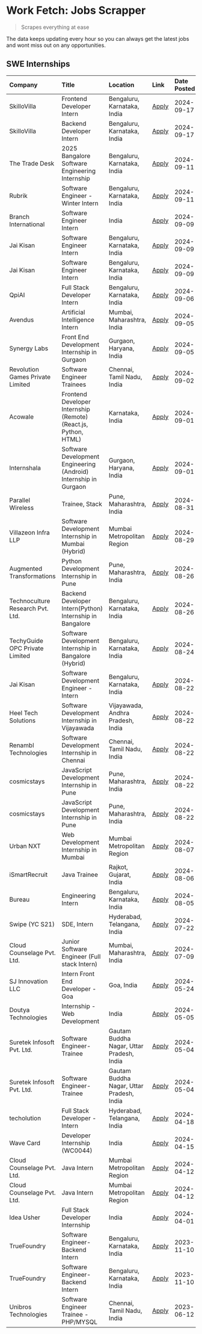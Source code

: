 # Work Fetch: Jobs Scrapper
> Scrapes everything at ease

The data keeps updating every hour so you can always get the latest jobs and wont miss out on any opportunities.

## SWE Internships
<!--START_SECTION:workfetch-->
| Company                          | Title                                                            | Location                                  | Link                                                                                                                                                                                                                                                                                          | Date Posted   |
|:---------------------------------|:-----------------------------------------------------------------|:------------------------------------------|:----------------------------------------------------------------------------------------------------------------------------------------------------------------------------------------------------------------------------------------------------------------------------------------------|:--------------|
| SkilloVilla                      | Frontend Developer Intern                                        | Bengaluru, Karnataka, India               | [Apply](https://in.linkedin.com/jobs/view/frontend-developer-intern-at-skillovilla-4025873510?position=38&pageNum=0&refId=FoNhhVpNveKBn%2B%2B1eDMXrg%3D%3D&trackingId=UhrtzCML%2FwSk4v2q5qgRfA%3D%3D&trk=public_jobs_jserp-result_search-card)                                                | 2024-09-17    |
| SkilloVilla                      | Backend Developer Intern                                         | Bengaluru, Karnataka, India               | [Apply](https://in.linkedin.com/jobs/view/backend-developer-intern-at-skillovilla-4025860894?position=60&pageNum=0&refId=FoNhhVpNveKBn%2B%2B1eDMXrg%3D%3D&trackingId=9ykZ6sJyzkZmGa7AQko%2FFQ%3D%3D&trk=public_jobs_jserp-result_search-card)                                                 | 2024-09-17    |
| The Trade Desk                   | 2025 Bangalore Software Engineering Internship                   | Bengaluru, Karnataka, India               | [Apply](https://in.linkedin.com/jobs/view/2025-bangalore-software-engineering-internship-at-the-trade-desk-3987456531?position=4&pageNum=0&refId=FoNhhVpNveKBn%2B%2B1eDMXrg%3D%3D&trackingId=3mDZBW%2FdF6yiVV6jU4j6Ew%3D%3D&trk=public_jobs_jserp-result_search-card)                         | 2024-09-11    |
| Rubrik                           | Software Engineer - Winter Intern                                | Bengaluru, Karnataka, India               | [Apply](https://in.linkedin.com/jobs/view/software-engineer-winter-intern-at-rubrik-4006567784?position=5&pageNum=0&refId=FoNhhVpNveKBn%2B%2B1eDMXrg%3D%3D&trackingId=emPovgz04zKnvqd0b%2Fo1rQ%3D%3D&trk=public_jobs_jserp-result_search-card)                                                | 2024-09-11    |
| Branch International             | Software Engineer Intern                                         | India                                     | [Apply](https://in.linkedin.com/jobs/view/software-engineer-intern-at-branch-international-3360513601?position=16&pageNum=0&refId=FoNhhVpNveKBn%2B%2B1eDMXrg%3D%3D&trackingId=gIZykNM83XbHTREan%2FMOrw%3D%3D&trk=public_jobs_jserp-result_search-card)                                        | 2024-09-09    |
| Jai Kisan                        | Software Engineer Intern                                         | Bengaluru, Karnataka, India               | [Apply](https://in.linkedin.com/jobs/view/software-engineer-intern-at-jai-kisan-4024075360?position=26&pageNum=0&refId=FoNhhVpNveKBn%2B%2B1eDMXrg%3D%3D&trackingId=zO5ErO22uUraONZyACSqWQ%3D%3D&trk=public_jobs_jserp-result_search-card)                                                     | 2024-09-09    |
| Jai Kisan                        | Software Engineer Intern                                         | Bengaluru, Karnataka, India               | [Apply](https://in.linkedin.com/jobs/view/software-engineer-intern-at-jai-kisan-4024075360?position=1&pageNum=2&refId=4jpuOtnhl8ND6YI9Gt%2BF%2FA%3D%3D&trackingId=bxHzDrkoH5%2FcDZ8WFJ%2FiMA%3D%3D&trk=public_jobs_jserp-result_search-card)                                                  | 2024-09-09    |
| QpiAI                            | Full Stack Developer Intern                                      | Bengaluru, Karnataka, India               | [Apply](https://in.linkedin.com/jobs/view/full-stack-developer-intern-at-qpiai-4017395346?position=39&pageNum=0&refId=FoNhhVpNveKBn%2B%2B1eDMXrg%3D%3D&trackingId=VWVM8Dqrz7h3UcDEPQ6YkQ%3D%3D&trk=public_jobs_jserp-result_search-card)                                                      | 2024-09-06    |
| Avendus                          | Artificial Intelligence Intern                                   | Mumbai, Maharashtra, India                | [Apply](https://in.linkedin.com/jobs/view/artificial-intelligence-intern-at-avendus-4017956289?position=45&pageNum=0&refId=FoNhhVpNveKBn%2B%2B1eDMXrg%3D%3D&trackingId=95GK8DSL05HUIfCkdpk6Mw%3D%3D&trk=public_jobs_jserp-result_search-card)                                                 | 2024-09-05    |
| Synergy Labs                     | Front End Development Internship in Gurgaon                      | Gurgaon, Haryana, India                   | [Apply](https://in.linkedin.com/jobs/view/front-end-development-internship-in-gurgaon-at-synergy-labs-4018742698?position=56&pageNum=0&refId=FoNhhVpNveKBn%2B%2B1eDMXrg%3D%3D&trackingId=u%2FfX02L%2Fyt%2B5suRWwdbRxQ%3D%3D&trk=public_jobs_jserp-result_search-card)                         | 2024-09-05    |
| Revolution Games Private Limited | Software Engineer Trainees                                       | Chennai, Tamil Nadu, India                | [Apply](https://in.linkedin.com/jobs/view/software-engineer-trainees-at-revolution-games-private-limited-4015912927?position=37&pageNum=0&refId=FoNhhVpNveKBn%2B%2B1eDMXrg%3D%3D&trackingId=tIkyrtGbhJciF3eJtrOg3A%3D%3D&trk=public_jobs_jserp-result_search-card)                            | 2024-09-02    |
| Acowale                          | Frontend Developer Internship (Remote) (React.js, Python, HTML)  | Karnataka, India                          | [Apply](https://in.linkedin.com/jobs/view/frontend-developer-internship-remote-react-js-python-html-at-acowale-4014663920?position=2&pageNum=0&refId=FoNhhVpNveKBn%2B%2B1eDMXrg%3D%3D&trackingId=wt5VOHLhJhg4jansAqUVjw%3D%3D&trk=public_jobs_jserp-result_search-card)                       | 2024-09-01    |
| Internshala                      | Software Development Engineering (Android) Internship in Gurgaon | Gurgaon, Haryana, India                   | [Apply](https://in.linkedin.com/jobs/view/software-development-engineering-android-internship-in-gurgaon-at-internshala-4015471580?position=7&pageNum=0&refId=FoNhhVpNveKBn%2B%2B1eDMXrg%3D%3D&trackingId=66NsoEuYezfF0%2BLbw2kPnw%3D%3D&trk=public_jobs_jserp-result_search-card)            | 2024-09-01    |
| Parallel Wireless                | Trainee, Stack                                                   | Pune, Maharashtra, India                  | [Apply](https://in.linkedin.com/jobs/view/trainee-stack-at-parallel-wireless-3905689841?position=42&pageNum=0&refId=FoNhhVpNveKBn%2B%2B1eDMXrg%3D%3D&trackingId=%2BVUr66BGF9L6gGUfQdPasQ%3D%3D&trk=public_jobs_jserp-result_search-card)                                                      | 2024-08-31    |
| Villazeon Infra LLP              | Software Development Internship in Mumbai (Hybrid)               | Mumbai Metropolitan Region                | [Apply](https://in.linkedin.com/jobs/view/software-development-internship-in-mumbai-hybrid-at-villazeon-infra-llp-4012998712?position=58&pageNum=0&refId=FoNhhVpNveKBn%2B%2B1eDMXrg%3D%3D&trackingId=ipclInIUhuZDz1Pdn83%2Ftw%3D%3D&trk=public_jobs_jserp-result_search-card)                 | 2024-08-29    |
| Augmented Transformations        | Python Development Internship in Pune                            | Pune, Maharashtra, India                  | [Apply](https://in.linkedin.com/jobs/view/python-development-internship-in-pune-at-augmented-transformations-4010741884?position=14&pageNum=0&refId=FoNhhVpNveKBn%2B%2B1eDMXrg%3D%3D&trackingId=4iWWf2CXYZnIctjLKKevUA%3D%3D&trk=public_jobs_jserp-result_search-card)                        | 2024-08-26    |
| Technoculture Research Pvt. Ltd. | Backend Developer Intern(Python) Internship in Bangalore         | Bengaluru, Karnataka, India               | [Apply](https://in.linkedin.com/jobs/view/backend-developer-intern-python-internship-in-bangalore-at-technoculture-research-pvt-ltd-4010744714?position=25&pageNum=0&refId=FoNhhVpNveKBn%2B%2B1eDMXrg%3D%3D&trackingId=GHdbDao6IbF2XmWHMCsYvA%3D%3D&trk=public_jobs_jserp-result_search-card) | 2024-08-26    |
| TechyGuide OPC Private Limited   | Software Development Internship in Bangalore (Hybrid)            | Bengaluru, Karnataka, India               | [Apply](https://in.linkedin.com/jobs/view/software-development-internship-in-bangalore-hybrid-at-techyguide-opc-private-limited-4009591646?position=36&pageNum=0&refId=FoNhhVpNveKBn%2B%2B1eDMXrg%3D%3D&trackingId=irjEgK6AIEjqIwR44QL2RQ%3D%3D&trk=public_jobs_jserp-result_search-card)     | 2024-08-24    |
| Jai Kisan                        | Software Development Engineer - Intern                           | Bengaluru, Karnataka, India               | [Apply](https://in.linkedin.com/jobs/view/software-development-engineer-intern-at-jai-kisan-4027288169?position=9&pageNum=0&refId=FoNhhVpNveKBn%2B%2B1eDMXrg%3D%3D&trackingId=XTuT%2B0RkkG4ZN53DYQjRUg%3D%3D&trk=public_jobs_jserp-result_search-card)                                        | 2024-08-22    |
| Heel Tech Solutions              | Software Development Internship in Vijayawada                    | Vijayawada, Andhra Pradesh, India         | [Apply](https://in.linkedin.com/jobs/view/software-development-internship-in-vijayawada-at-heel-tech-solutions-4007906692?position=19&pageNum=0&refId=FoNhhVpNveKBn%2B%2B1eDMXrg%3D%3D&trackingId=7emr2n5nUbiRYKHpy4Seew%3D%3D&trk=public_jobs_jserp-result_search-card)                      | 2024-08-22    |
| Renambl Technologies             | Software Development Internship in Chennai                       | Chennai, Tamil Nadu, India                | [Apply](https://in.linkedin.com/jobs/view/software-development-internship-in-chennai-at-renambl-technologies-4007910299?position=21&pageNum=0&refId=FoNhhVpNveKBn%2B%2B1eDMXrg%3D%3D&trackingId=7huZ%2B%2FT6%2Fl0hYxwBJuCcRg%3D%3D&trk=public_jobs_jserp-result_search-card)                  | 2024-08-22    |
| cosmicstays                      | JavaScript Development Internship in Pune                        | Pune, Maharashtra, India                  | [Apply](https://in.linkedin.com/jobs/view/javascript-development-internship-in-pune-at-cosmicstays-4007904825?position=33&pageNum=0&refId=FoNhhVpNveKBn%2B%2B1eDMXrg%3D%3D&trackingId=%2BJsYmZDly1BUgIee%2FOmGDw%3D%3D&trk=public_jobs_jserp-result_search-card)                              | 2024-08-22    |
| cosmicstays                      | JavaScript Development Internship in Pune                        | Pune, Maharashtra, India                  | [Apply](https://in.linkedin.com/jobs/view/javascript-development-internship-in-pune-at-cosmicstays-4007904825?position=8&pageNum=2&refId=4jpuOtnhl8ND6YI9Gt%2BF%2FA%3D%3D&trackingId=zek9mL9f0tkyhHA8%2B1Iz%2FA%3D%3D&trk=public_jobs_jserp-result_search-card)                               | 2024-08-22    |
| Urban NXT                        | Web Development Internship in Mumbai                             | Mumbai Metropolitan Region                | [Apply](https://in.linkedin.com/jobs/view/web-development-internship-in-mumbai-at-urban-nxt-3995561641?position=49&pageNum=0&refId=FoNhhVpNveKBn%2B%2B1eDMXrg%3D%3D&trackingId=TEoOGb9BCQ%2FQaBCmY9lMsA%3D%3D&trk=public_jobs_jserp-result_search-card)                                       | 2024-08-07    |
| iSmartRecruit                    | Java Trainee                                                     | Rajkot, Gujarat, India                    | [Apply](https://in.linkedin.com/jobs/view/java-trainee-at-ismartrecruit-3992301825?position=22&pageNum=0&refId=FoNhhVpNveKBn%2B%2B1eDMXrg%3D%3D&trackingId=LNwtVN2JIVPWDUjiviqZJg%3D%3D&trk=public_jobs_jserp-result_search-card)                                                             | 2024-08-06    |
| Bureau                           | Engineering Intern                                               | Bengaluru, Karnataka, India               | [Apply](https://in.linkedin.com/jobs/view/engineering-intern-at-bureau-3993963176?position=59&pageNum=0&refId=FoNhhVpNveKBn%2B%2B1eDMXrg%3D%3D&trackingId=joGkpv6EAzzjANReucnpKQ%3D%3D&trk=public_jobs_jserp-result_search-card)                                                              | 2024-08-05    |
| Swipe (YC S21)                   | SDE, Intern                                                      | Hyderabad, Telangana, India               | [Apply](https://in.linkedin.com/jobs/view/sde-intern-at-swipe-yc-s21-3980368092?position=44&pageNum=0&refId=FoNhhVpNveKBn%2B%2B1eDMXrg%3D%3D&trackingId=kNjZPJdss3%2BHHBfV6cS8Sg%3D%3D&trk=public_jobs_jserp-result_search-card)                                                              | 2024-07-22    |
| Cloud Counselage Pvt. Ltd.       | Junior Software Engineer (Full stack Intern)                     | Mumbai, Maharashtra, India                | [Apply](https://in.linkedin.com/jobs/view/junior-software-engineer-full-stack-intern-at-cloud-counselage-pvt-ltd-3967725851?position=12&pageNum=0&refId=FoNhhVpNveKBn%2B%2B1eDMXrg%3D%3D&trackingId=d5KgWRf6Nv4bE6Jcod8M%2FA%3D%3D&trk=public_jobs_jserp-result_search-card)                  | 2024-07-09    |
| SJ Innovation LLC                | Intern Front End Developer - Goa                                 | Goa, India                                | [Apply](https://in.linkedin.com/jobs/view/intern-front-end-developer-goa-at-sj-innovation-llc-3931678611?position=10&pageNum=0&refId=FoNhhVpNveKBn%2B%2B1eDMXrg%3D%3D&trackingId=HAK0bKu54Yg0JcfMITWxSA%3D%3D&trk=public_jobs_jserp-result_search-card)                                       | 2024-05-24    |
| Doutya Technologies              | Internship - Web Development                                     | India                                     | [Apply](https://in.linkedin.com/jobs/view/internship-web-development-at-doutya-technologies-3915234831?position=55&pageNum=0&refId=FoNhhVpNveKBn%2B%2B1eDMXrg%3D%3D&trackingId=7aYD2c7KYaAOOosExEJHZA%3D%3D&trk=public_jobs_jserp-result_search-card)                                         | 2024-05-05    |
| Suretek Infosoft Pvt. Ltd.       | Software Engineer-Trainee                                        | Gautam Buddha Nagar, Uttar Pradesh, India | [Apply](https://in.linkedin.com/jobs/view/software-engineer-trainee-at-suretek-infosoft-pvt-ltd-3916999948?position=30&pageNum=0&refId=FoNhhVpNveKBn%2B%2B1eDMXrg%3D%3D&trackingId=svQ4OA0juel6baKLBd2GZQ%3D%3D&trk=public_jobs_jserp-result_search-card)                                     | 2024-05-04    |
| Suretek Infosoft Pvt. Ltd.       | Software Engineer-Trainee                                        | Gautam Buddha Nagar, Uttar Pradesh, India | [Apply](https://in.linkedin.com/jobs/view/software-engineer-trainee-at-suretek-infosoft-pvt-ltd-3916999948?position=5&pageNum=2&refId=4jpuOtnhl8ND6YI9Gt%2BF%2FA%3D%3D&trackingId=DPD4%2BdGqAkqFt0ktxRFfQw%3D%3D&trk=public_jobs_jserp-result_search-card)                                    | 2024-05-04    |
| techolution                      | Full Stack Developer - Intern                                    | Hyderabad, Telangana, India               | [Apply](https://in.linkedin.com/jobs/view/full-stack-developer-intern-at-techolution-3904814977?position=47&pageNum=0&refId=FoNhhVpNveKBn%2B%2B1eDMXrg%3D%3D&trackingId=4PdvziB3E53V2Yg6mcD%2FXw%3D%3D&trk=public_jobs_jserp-result_search-card)                                              | 2024-04-18    |
| Wave Card                        | Developer Internship (WC0044)                                    | India                                     | [Apply](https://in.linkedin.com/jobs/view/developer-internship-wc0044-at-wave-card-3900079966?position=50&pageNum=0&refId=FoNhhVpNveKBn%2B%2B1eDMXrg%3D%3D&trackingId=EwLbGEPKADB0UnEVAXL44Q%3D%3D&trk=public_jobs_jserp-result_search-card)                                                  | 2024-04-15    |
| Cloud Counselage Pvt. Ltd.       | Java Intern                                                      | Mumbai Metropolitan Region                | [Apply](https://in.linkedin.com/jobs/view/java-intern-at-cloud-counselage-pvt-ltd-3896025667?position=32&pageNum=0&refId=FoNhhVpNveKBn%2B%2B1eDMXrg%3D%3D&trackingId=SxNikvZz%2FnCVpqMT4ZKEdw%3D%3D&trk=public_jobs_jserp-result_search-card)                                                 | 2024-04-12    |
| Cloud Counselage Pvt. Ltd.       | Java Intern                                                      | Mumbai Metropolitan Region                | [Apply](https://in.linkedin.com/jobs/view/java-intern-at-cloud-counselage-pvt-ltd-3896025667?position=7&pageNum=2&refId=4jpuOtnhl8ND6YI9Gt%2BF%2FA%3D%3D&trackingId=WmIGLeWrWUEv3be%2Bk3xquA%3D%3D&trk=public_jobs_jserp-result_search-card)                                                  | 2024-04-12    |
| Idea Usher                       | Full Stack Developer Internship                                  | India                                     | [Apply](https://in.linkedin.com/jobs/view/full-stack-developer-internship-at-idea-usher-3879565540?position=17&pageNum=0&refId=FoNhhVpNveKBn%2B%2B1eDMXrg%3D%3D&trackingId=uTC6EL%2FBRHzDcMUlBHGYvQ%3D%3D&trk=public_jobs_jserp-result_search-card)                                           | 2024-04-01    |
| TrueFoundry                      | Software Engineer-Backend Intern                                 | Bengaluru, Karnataka, India               | [Apply](https://in.linkedin.com/jobs/view/software-engineer-backend-intern-at-truefoundry-3779508170?position=35&pageNum=0&refId=FoNhhVpNveKBn%2B%2B1eDMXrg%3D%3D&trackingId=eH3aRp9QAQTauouc2T7LHw%3D%3D&trk=public_jobs_jserp-result_search-card)                                           | 2023-11-10    |
| TrueFoundry                      | Software Engineer-Backend Intern                                 | Bengaluru, Karnataka, India               | [Apply](https://in.linkedin.com/jobs/view/software-engineer-backend-intern-at-truefoundry-3779508170?position=10&pageNum=2&refId=4jpuOtnhl8ND6YI9Gt%2BF%2FA%3D%3D&trackingId=s8j0nFwVv9v%2BFs%2Fk7iwvLA%3D%3D&trk=public_jobs_jserp-result_search-card)                                       | 2023-11-10    |
| Unibros Technologies             | Software Engineer Trainee - PHP/MYSQL                            | Chennai, Tamil Nadu, India                | [Apply](https://in.linkedin.com/jobs/view/software-engineer-trainee-php-mysql-at-unibros-technologies-3656599241?position=40&pageNum=0&refId=FoNhhVpNveKBn%2B%2B1eDMXrg%3D%3D&trackingId=kcTVyzlc%2BgDXnHd0Uqd3Nw%3D%3D&trk=public_jobs_jserp-result_search-card)                             | 2023-06-12    |
<!--END_SECTION:workfetch-->
